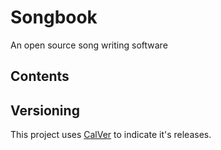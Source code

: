 # Songbook
An open source song writing software

## Contents

## Versioning
This project uses [CalVer](https://calver.org/) to indicate it's releases.
